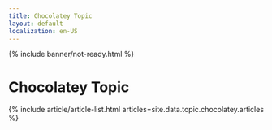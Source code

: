 ```yaml
---
title: Chocolatey Topic
layout: default
localization: en-US
---
```


{% include banner/not-ready.html %}

# Chocolatey Topic

{% include article/article-list.html 
  articles=site.data.topic.chocolatey.articles
%}
